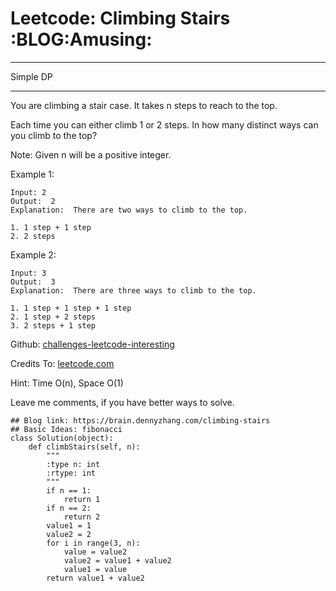 # Leetcode: Climbing Stairs     :BLOG:Amusing:


---

Simple DP  

---

You are climbing a stair case. It takes n steps to reach to the top.  

Each time you can either climb 1 or 2 steps. In how many distinct ways can you climb to the top?  

Note: Given n will be a positive integer.  

Example 1:  

    Input: 2
    Output:  2
    Explanation:  There are two ways to climb to the top.
    
    1. 1 step + 1 step
    2. 2 steps

Example 2:  

    Input: 3
    Output:  3
    Explanation:  There are three ways to climb to the top.
    
    1. 1 step + 1 step + 1 step
    2. 1 step + 2 steps
    3. 2 steps + 1 step

Github: [challenges-leetcode-interesting](https://github.com/DennyZhang/challenges-leetcode-interesting/tree/master/climbing-stairs)  

Credits To: [leetcode.com](https://leetcode.com/problems/climbing-stairs/description/)  

Hint: Time O(n), Space O(1)  

Leave me comments, if you have better ways to solve.  

    ## Blog link: https://brain.dennyzhang.com/climbing-stairs
    ## Basic Ideas: fibonacci
    class Solution(object):
        def climbStairs(self, n):
            """
            :type n: int
            :rtype: int
            """
            if n == 1:
                return 1
            if n == 2:
                return 2
            value1 = 1
            value2 = 2
            for i in range(3, n):
                value = value2
                value2 = value1 + value2
                value1 = value
            return value1 + value2
